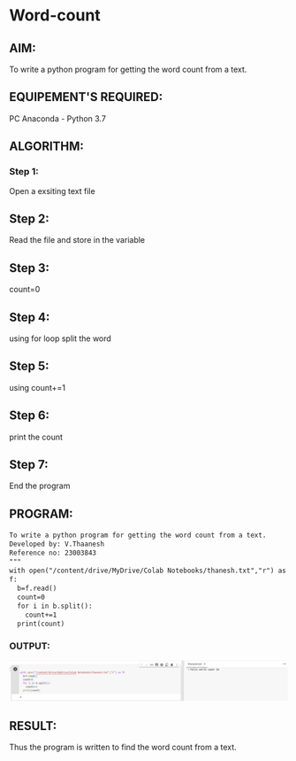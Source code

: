 # Word-count
## AIM:
To write a python program for getting the word count from a text.
## EQUIPEMENT'S REQUIRED: 
PC
Anaconda - Python 3.7
## ALGORITHM: 
### Step 1:
Open a exsiting text file
## Step 2:
Read the file and store in the variable
## Step 3:
count=0
## Step 4:
using for loop split the word
## Step 5:
using count+=1
## Step 6:
print the count
## Step 7:
End the program
## PROGRAM:
```
To write a python program for getting the word count from a text.
Developed by: V.Thaanesh
Reference no: 23003843
"""
with open("/content/drive/MyDrive/Colab Notebooks/thanesh.txt","r") as f:
  b=f.read()
  count=0
  for i in b.split():
    count+=1
  print(count)
```
### OUTPUT:
![output](/Screenshot%202023-07-31%20092603.png)


## RESULT:
Thus the program is written to find the word count from a text.
